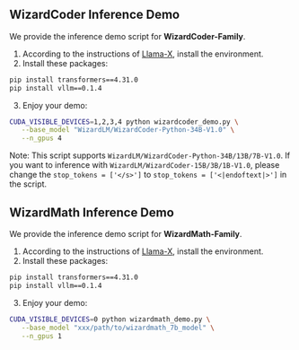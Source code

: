 ## WizardCoder Inference Demo

We provide the inference demo script for **WizardCoder-Family**.

1. According to the instructions of [Llama-X](https://github.com/AetherCortex/Llama-X), install the environment.
2. Install these packages:
```bash
pip install transformers==4.31.0
pip install vllm==0.1.4
```
3. Enjoy your demo:
```bash
CUDA_VISIBLE_DEVICES=1,2,3,4 python wizardcoder_demo.py \
   --base_model "WizardLM/WizardCoder-Python-34B-V1.0" \
   --n_gpus 4
```

Note: This script supports `WizardLM/WizardCoder-Python-34B/13B/7B-V1.0`. If you want to inference with `WizardLM/WizardCoder-15B/3B/1B-V1.0`, please change the `stop_tokens = ['</s>']` to `stop_tokens = ['<|endoftext|>']` in the script.


## WizardMath Inference Demo

We provide the inference demo script for **WizardMath-Family**.

1. According to the instructions of [Llama-X](https://github.com/AetherCortex/Llama-X), install the environment.
2. Install these packages:
```bash
pip install transformers==4.31.0
pip install vllm==0.1.4
```
3. Enjoy your demo:
```bash
CUDA_VISIBLE_DEVICES=0 python wizardmath_demo.py \
   --base_model "xxx/path/to/wizardmath_7b_model" \
   --n_gpus 1
```
